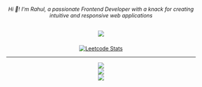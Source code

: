 <h6 align="center">Hi 👋! I'm Rahul, a passionate Frontend Developer with a knack for creating intuitive and responsive web applications</h6>


###

<div align="center">
  <img src="https://profile-counter.glitch.me/zccott/count.svg?"  />
</div>

###

<div align="center">
  
  [![Leetcode Stats](https://leetcard.jacoblin.cool/zccott?ext=contest)](https://leetcard.jacoblin.cool/zccott?ext=contest)
  
</div>

<div align="center">

---

![](https://github-readme-stats.vercel.app/api?username=zccott&theme=dark&hide_border=true&include_all_commits=true&count_private=true)<br/>
![](https://github-readme-streak-stats.herokuapp.com/?user=zccott&theme=dark&hide_border=true)<br/>
![](https://github-readme-stats.vercel.app/api/top-langs/?username=zccott&theme=dark&hide_border=true&include_all_commits=true&count_private=true&layout=compact)


